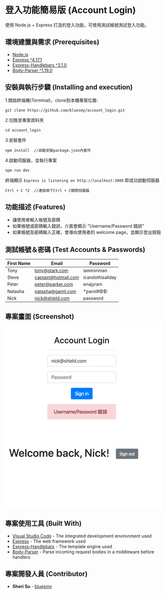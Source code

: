 # 登入功能簡易版 (Account Login)

使用 Node.js + Express 打造的登入功能，可使用測試帳號測試登入功能。

## 環境建置與需求 (Prerequisites)

* [Node.js](https://nodejs.org/)
* [Express ^4.17.1](https://expressjs.com)
* [Express-Handlebars ^3.1.0](https://www.npmjs.com/package/express-handlebars)
* [Body-Parser ^1.19.0](https://www.npmjs.com/package/body-parser)

## 安裝與執行步驟 (Installing and execution)

1.開啟終端機(Terminal)，clone到本機專案位置:

```
git clone https://github.com/bluesmy/account_login.git
```

2.切換至專案資料夾

```
cd account_login
```

3.安裝套件
```
npm install  //自動安裝package.json內套件
```

4.啟動伺服器，並執行專案

```
npm run dev
```

終端顯示 `Express is listening on http://localhost:3000` 即成功啟動伺服器

```
Ctrl + C *2  //連按兩下Ctrl + C關閉伺服器
```

## 功能描述 (Features)

- 讓使用者輸入帳號及密碼
- 如果帳號或密碼輸入錯誤，介面會顯示 "Username/Password 錯誤"
- 如果帳號及密碼輸入正確，會導向使用者的 welcome page，並顯示登出按鈕

## 測試帳號＆密碼 (Test Accounts & Passwords)

| First Name | Email               | Password         |
| ---------- | ------------------- | ---------------- |
| Tony       | tony@stark.com      | iamironman       |
| Steve      | captain@hotmail.com | icandothisallday |
| Peter      | peter@parker.com    | enajyram         |
| Natasha    | natasha@gamil.com   | *parol#@$!       |
| Nick       | nick@shield.com     | password         |

## 專案畫面 (Screenshot)

![首頁-以登入失敗為例](https://github.com/bluesmy/account_login/blob/master/public/img/index.png)
![登入成功畫面](https://github.com/bluesmy/account_login/blob/master/public/img/login_success.png)

## 專案使用工具 (Built With)

* [Visual Studio Code](https://code.visualstudio.com/) - The integrated development environment used
* [Express](https://expressjs.com) - The web framework used
* [Express-Handlebars](https://www.npmjs.com/package/express-handlebars) - The template engine used
* [Body-Parser](https://www.npmjs.com/package/body-parser) - Parse incoming request bodies in a middleware before handlers

## 專案開發人員 (Contributor)

* **Sheri Su** - [bluesmy](https://github.com/bluesmy)
